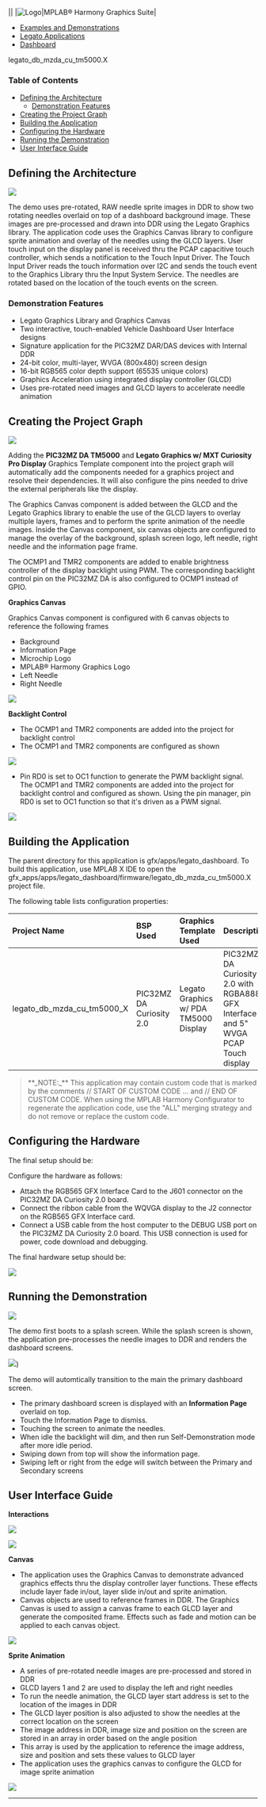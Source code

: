 ||
|![Logo](mhgs.png)|MPLAB® Harmony Graphics Suite|

-   [Examples and Demonstrations](ExamplesDemonstrations.html)
-   [Legato Applications](LegatoApplications.html)
-   [Dashboard](LegatoDashboard.html)

legato\_db\_mzda\_cu\_tm5000.X

### Table of Contents

-   [Defining the Architecture](#autotoc_md114)
    -   [Demonstration Features](#autotoc_md115)
-   [Creating the Project Graph](#autotoc_md116)
-   [Building the Application](#autotoc_md117)
-   [Configuring the Hardware](#autotoc_md118)
-   [Running the Demonstration](#autotoc_md119)
-   [User Interface Guide](#autotoc_md120)

Defining the Architecture
-------------------------

![](legato_db_arch.png)

The demo uses pre-rotated, RAW needle sprite images in DDR to show two rotating needles overlaid on top of a dashboard background image. These images are pre-processed and drawn into DDR using the Legato Graphics library. The application code uses the Graphics Canvas library to configure sprite animation and overlay of the needles using the GLCD layers. User touch input on the display panel is received thru the PCAP capacitive touch controller, which sends a notification to the Touch Input Driver. The Touch Input Driver reads the touch information over I2C and sends the touch event to the Graphics Library thru the Input System Service. The needles are rotated based on the location of the touch events on the screen.

### Demonstration Features

-   Legato Graphics Library and Graphics Canvas
-   Two interactive, touch-enabled Vehicle Dashboard User Interface designs
-   Signature application for the PIC32MZ DAR/DAS devices with Internal DDR
-   24-bit color, multi-layer, WVGA (800x480) screen design
-   16-bit RGB565 color depth support (65535 unique colors)
-   Graphics Acceleration using integrated display controller (GLCD)
-   Uses pre-rotated need images and GLCD layers to accelerate needle animation

Creating the Project Graph
--------------------------

![](legato_db_mzda_cu_tm5000_pg.png)

Adding the **PIC32MZ DA TM5000** and **Legato Graphics w/ MXT Curiosity Pro Display** Graphics Template component into the project graph will automatically add the components needed for a graphics project and resolve their dependencies. It will also configure the pins needed to drive the external peripherals like the display.

The Graphics Canvas component is added between the GLCD and the Legato Graphics library to enable the use of the GLCD layers to overlay multiple layers, frames and to perform the sprite animation of the needle images. Inside the Canvas component, six canvas objects are configured to manage the overlay of the background, splash screen logo, left needle, right needle and the information page frame.

The OCMP1 and TMR2 components are added to enable brightness controller of the display backlight using PWM. The corresponding backlight control pin on the PIC32MZ DA is also configured to OCMP1 instead of GPIO.

**Graphics Canvas**

Graphics Canvas component is configured with 6 canvas objects to reference the following frames

-   Background
-   Information Page
-   Microchip Logo
-   MPLAB® Harmony Graphics Logo
-   Left Needle
-   Right Needle

![](legato_db_mzda_cu_tm5000_pg1.png)

**Backlight Control**

-   The OCMP1 and TMR2 components are added into the project for backlight control
-   The OCMP1 and TMR2 components are configured as shown

![](legato_db_mzda_cu_tm5000_pg2.png)

-   Pin RD0 is set to OC1 function to generate the PWM backlight signal. The OCMP1 and TMR2 components are added into the project for backlight control and configured as shown. Using the pin manager, pin RD0 is set to OC1 function so that it's driven as a PWM signal.

![](legato_db_mzda_cu_tm5000_pg3.png)

Building the Application
------------------------

The parent directory for this application is gfx/apps/legato\_dashboard. To build this application, use MPLAB X IDE to open the gfx\_apps/apps/legato\_dashboard/firmware/legato\_db\_mzda\_cu\_tm5000.X project file.

The following table lists configuration properties:

|Project Name|BSP Used|Graphics Template Used|Description|
|:-----------|:-------|:---------------------|:----------|
|legato\_db\_mzda\_cu\_tm5000\_X|PIC32MZ DA Curiosity 2.0|Legato Graphics w/ PDA TM5000 Display|PIC32MZ DA Curiosity 2.0 with RGBA8888 GFX Interface and 5" WVGA PCAP Touch display|

> \*\*\_NOTE:\_\*\* This application may contain custom code that is marked by the comments // START OF CUSTOM CODE ... and // END OF CUSTOM CODE. When using the MPLAB Harmony Configurator to regenerate the application code, use the "ALL" merging strategy and do not remove or replace the custom code.

Configuring the Hardware
------------------------

The final setup should be:

Configure the hardware as follows:

-   Attach the RGB565 GFX Interface Card to the J601 connector on the PIC32MZ DA Curiosity 2.0 board.
-   Connect the ribbon cable from the WQVGA display to the J2 connector on the RGB565 GFX Interface card.
-   Connect a USB cable from the host computer to the DEBUG USB port on the PIC32MZ DA Curiosity 2.0 board. This USB connection is used for power, code download and debugging.

The final hardware setup should be:

![](legato_qs_mzda_cu_tm5000_conf1.png)

Running the Demonstration
-------------------------

![](legato_db_splash_screen.png)

The demo first boots to a splash screen. While the splash screen is shown, the application pre-processes the needle images to DDR and renders the dashboard screens.

![](legato_dashboard.png))

The demo will automtically transition to the main the primary dashboard screen.

-   The primary dashboard screen is displayed with an **Information Page** overlaid on top.
-   Touch the Information Page to dismiss.
-   Touching the screen to animate the needles.
-   When idle the backlight will dim, and then run Self-Demonstration mode after more idle period.
-   Swiping down from top will show the information page.
-   Swiping left or right from the edge will switch between the Primary and Secondary screens

User Interface Guide
--------------------

**Interactions**

![](legato_db_mzda_cu_tm5000_ui1.png)

![](legato_db_mzda_cu_tm5000_ui2.png)

**Canvas**

-   The application uses the Graphics Canvas to demonstrate advanced graphics effects thru the display controller layer functions. These effects include layer fade in/out, layer slide in/out and sprite animation.
-   Canvas objects are used to reference frames in DDR. The Graphics Canvas is used to assign a canvas frame to each GLCD layer and generate the composited frame. Effects such as fade and motion can be applied to each canvas object.

![](legato_db_mzda_cu_tm5000_ui3.png)

**Sprite Animation**

-   A series of pre-rotated needle images are pre-processed and stored in DDR
-   GLCD layers 1 and 2 are used to display the left and right needles
-   To run the needle animation, the GLCD layer start address is set to the location of the images in DDR
-   The GLCD layer position is also adjusted to show the needles at the correct location on the screen
-   The image address in DDR, image size and position on the screen are stored in an array in order based on the angle position
-   This array is used by the application to reference the image address, size and position and sets these values to GLCD layer
-   The application uses the graphics canvas to configure the GLCD for image sprite animation

![](legato_db_mzda_cu_tm5000_ui4.png)

* * * * *

 
